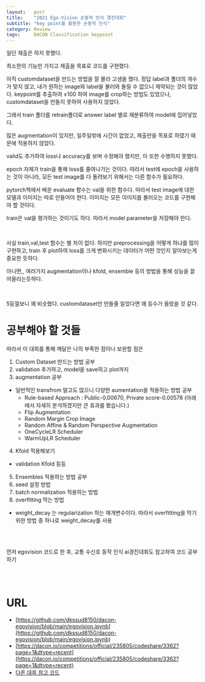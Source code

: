 ```yaml
---
layout:   post
title:    "2021 Ego-Vision 손동작 인식 경진대회"
subtitle: "key point를 활용한 손동작 인식"
category: Review
tags:     DACON Classification keypoint
---
```



일단 제출은 하지 못했다.

최소한의 기능만 가지고 제출을 목표로 코드를 구현했다.

아직 customdataset을 만드는 방법을 잘 몰라 고생을 했다. 정답 label과 폴더의 개수가 맞지 않고, 내가 원하는 image와 label을 불러와 돌릴 수 없으니 제약되는 것이 많았다. keypoint를 추출하여 ±100 하여 image를 crop하는 방법도 있었으나, customdataset을 만들지 못하여 사용하지 않았다.

그래서 train 폴더를 retrain폴더로 answer label 별로 재분류하여 model에 집어넣었다. 

많은 augmentation이 있지만, 일주일밖에 시간이 없었고, 제출만을 목표로 하였기 때문에 적용하지 않았다.

valid도 추가하여 loss나 accuracy를 보며 수정해야 했지만, 이 또한 수행하지 못했다. 

epoch 자체가 train을 통해 loss를 줄여나가는 것이다. 따라서 test에 epoch을 사용하는 것이 아니라, 모든 test image를 다 돌려보기 위해서는 다른 함수가 필요하다.

pytorch책에서 배운 evaluate 함수는 val을 위한 함수다. 따라서 test image에 대한 모델과 이미지는 따로 만들어야 한다. 이미지는 모든 이미지를 불러오는 코드를 구현해야 할 것이다.

train은 val을 평가하는 것이기도 하다. 따라서 model parameter을 저장해야 한다.

<br>

사실 train,val,test 함수는 별 차이 없다. 하지만 preprocessing을 어떻게 하냐를 많이 구현하고, train 후 plot하여 loss를 크게 변화시키는 데이터가 어떤 것인지 알아보는게 중요한 듯하다.

아니면,, 여러가지 augmentation이나 kfold, ensemble 등의 방법을 통해 성능을 끌어올리는듯하다.

<br>

5등껄보니 꽤 비슷했다. customdataset만 만들줄 알았다면 꽤 등수가 올랐을 것 같다.

# 공부해야 할 것들

따라서 이 대회를 통해 깨달은 나의 부족한 점이나 보완할 점은
1. Custom Dataset 만드는 방법 공부
2. validation 추가하고, model을 save하고 plot까지
3. augmentation 공부
  
  - 일반적인 transfrom 말고도 많으니 다양한 aumentation을 적용하는 방법 공부 
    - Rule-based Approach : Public-0.00670, Private score-0.00578 (아래에서 자세히 분석하겠지만 큰 효과를 봤습니다.)
    - Flip Augmentation
    - Random Margin Crop Image
    - Random Affine & Random Perspective Augmentation
    - OneCycleLR Scheduler
    - WarmUpLR Scheduler

4.  Kfold 적용해보기
  
  - validation Kfold 등등

5. Ensembles 적용하는 방법 공부
6. seed 설정 방법
7. batch normalization 적용하는 방법
8. overfitting 막는 방법
- weight_decay 는 regularization 하는 매개변수이다. 따라서 overfitting을 막기 위한 방법 중 하나로 weight_decay를 사용

<br>

<br>

먼저 egovision 코드로 한 후, 교통 수신호 동작 인식 ai경진대회도 참고하여 코드 공부하기

<br>

<br>

# URL
- [https://github.com/dkssud8150/dacon-egovision/blob/main/egovision.ipynb](https://github.com/dkssud8150/dacon-egovision/blob/main/egovision.ipynb)
- [https://dacon.io/competitions/official/235805/codeshare/3362?page=1&dtype=recent](https://dacon.io/competitions/official/235805/codeshare/3362?page=1&dtype=recent)
- [다른 대회 참고 코드](https://dacon.io/competitions/official/235842/codeshare/3587?page=1&dtype=recent)